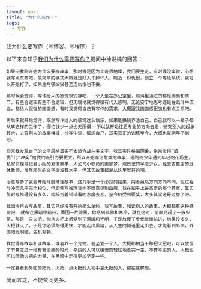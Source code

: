 ```yaml
---
layout: post
title: "为什么写作？"
tags: 
  - 写作
---
```


我为什么要写作（写博客、写程序）？

以下来自知乎[我们为什么需要写作？](http://www.zhihu.com/question/22070516)提问中徐湘楠的回答：

	如果问我刚开始为什么要写故事，那时候是因为上班很枯燥，我们要坐班，有时候没事做，心想就写点东西吧，最简单的模式大概就是好人干掉坏人，制造一份仇恨，创立一个等级系统，就可以开始打了，如果主角够凶狠甚至连仇恨也不要。

	那时候会觉得，写作给人的感觉很安静吧，一个人坐在办公室里，脑海里通过的都是画面和情节，有些合逻辑有些不合逻辑，但无端地就觉得很有代入感啊，无论安宁地思考还是在战斗中流血，都给人很强的画面感，有时我觉得自己有写作的需求，大概跟我画面感很强也有点关系吧。

	再后来就开始觉得，既然写作给人的感觉这么快乐，如果能换钱养活自己，自己就可以一辈子都从事这样的工作了，哪怕钱少一点也无所谓——所以就开始往更专业的方向去走，研究别人的起承转合，去背别人的故事模板，抄写生词，锻炼自己，其实真正的训练至今，大概也就两年不到吧。

	后来我发现自己的文字风格其实不太适合战斗类文字，我其实性格偏阴柔，常常觉得“威慑”比“冲突”给我的吸引力要更大，所以开始写治愈类的故事，逃跑的少年遇到年轻的花场主，私家侦探与记者小姐的爱情故事，大公司小职员的画家梦，烧日记的早恋少女，经营古董店的退休教师，虽然那时的文字很没有水平，但其实故事都是从这里展开的吧。

	治愈写多了就会开始琢磨推理故事，这几乎是一个必然的结果，两者虽然方向方向不同，但过程与冲突几乎完全相似，但即使写推理我也不愿意见到血腥，我在知乎上最高票的那个答案，其实那时写推理没有多久，纯粹抱着试试看的态度去写，至今仍受到褒奖，大多其实还是过誉了吧。

	我如今再去写故事，其实已经没有开始那么单纯，我写故事，和读别人的故事，大概都有这种感觉吧——就像在黑暗中前行，周围一片漆黑，你感到孤独和寒冷，就在这时，前面亮起了一簇火苗，那是一只火把，你从火把上感受到了温暖和光明，于是放慢了步伐继续前进，结果没多久，火把就灭了，于是你必须跑得更快，才能走出黑暗，从人生的隧道里走出去，才能看到外面，外面阳光明媚，生机勃勃。

	我觉得写故事和读故事，或者养一个宠物，甚至爱一个人，大概都相当于那把火把吧，可以放慢了节奏度过一段有安全感的时光，幸运的人可以缓慢而轻松地走完一生，不算幸运的人，大概也可以借助火把的力量，在黑暗中走得更加坚定一些。

	一定要看到外面的阳光，火把，点火把的人和手拿火把的人，都在这样想。

简而言之，不能赞同更多。